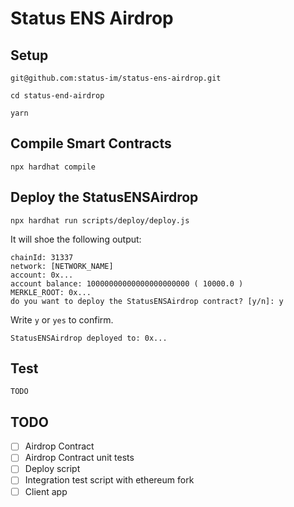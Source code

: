 # Status ENS Airdrop

## Setup

`git@github.com:status-im/status-ens-airdrop.git`

`cd status-end-airdrop`

`yarn`

## Compile Smart Contracts

`npx hardhat compile`

## Deploy the StatusENSAirdrop

`npx hardhat run scripts/deploy/deploy.js`

It will shoe the following output:

```
chainId: 31337
network: [NETWORK_NAME]
account: 0x...
account balance: 10000000000000000000000 ( 10000.0 )
MERKLE_ROOT: 0x...
do you want to deploy the StatusENSAirdrop contract? [y/n]: y
```

Write `y` or `yes` to confirm.

```
StatusENSAirdrop deployed to: 0x...
```

## Test

`TODO`


## TODO

- [ ] Airdrop Contract
- [ ] Airdrop Contract unit tests
- [ ] Deploy script
- [ ] Integration test script with ethereum fork
- [ ] Client app
